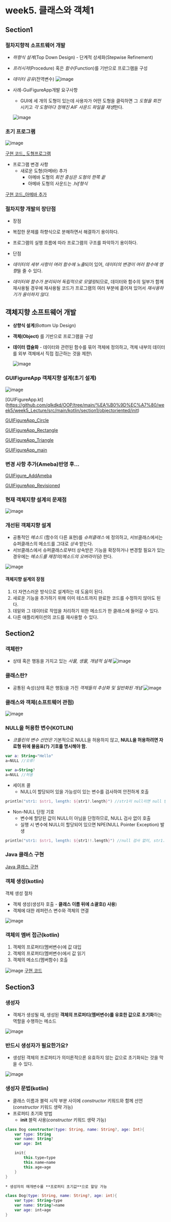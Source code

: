 # week5. 클래스와 객체1
## Section1
### 절차지향적 소프트웨어 개발
* *하향식 설계*(Top Down Design) - 단계적 상세화(Stepwise Refinement)
* *프러시저*(Procedure) 혹은 *함수*(Function)를 기반으로 프로그램을 구성
* *데이터 공유*(전역변수)
![image](https://github.com/qlkdkd/OOP/assets/71871927/4f47dbcb-3548-4f63-965a-124f3511dc57)

* 사례-GuiFigureApp개발 요구사항
  * GUI에 세 개의 도형이 있는데 사용자가 어떤 도형을 클릭하면 그 *도형을 회전* 시키고 *각 도형마다 정해진 AIF 사운드 파일을 재생*한다.
  
  ![image](https://github.com/qlkdkd/OOP/assets/71871927/3f505821-b71c-4bd8-9f0b-ee401e3936d3)

### 초기 프로그램
![image](https://github.com/qlkdkd/OOP/assets/71871927/d1e17d62-6789-4976-83ad-b11e394b53f3)

[구현 코드_ 도형프로그램](https://github.com/qlkdkd/OOP/blob/main/%EA%B0%9D%EC%A7%80/week5/week5_Lecture/src/main/kotlin/section1/procedural/init/GuiFigureApp.kt)

* 프로그램 변경 사항
  * 새로운 도형(아메바) 추가
    * 아메바 도형의 *회전 중심은 도형의 한쪽 끝*
    * 아메바 도형의 사운드는 *.hif형식*
   
[구현 코드_아메바 추가](https://github.com/qlkdkd/OOP/blob/main/%EA%B0%9D%EC%A7%80/week5/week5_Lecture/src/main/kotlin/section1/procedural/revision/GuiFigureApp_plusAmeba.kt)

### 절차지향 개발의 장단점

* 장점
 * 복잡한 문제를 하향식으로 분해하면서 해결하기 용이하다.
 * 프로그램의 실행 흐름에 따라 프로그램의 구조를 파악하기 용이하다.

* 단점
 * *데이터의 세부 사항이 여러 함수에 노출*되어 있어, *데이터의 변경이 여러 함수에 영향*을 줄 수 있다.
 * *데이터와 함수가 분리되어 독립적으로 모델링*되므로, 데이터와 함수의 일부가 함께 재사용될 경우에 재사용될 코드가 프로그램의 여러 부분에 흩어져 있어서 *재사용하기가 용이하지 않다.*


## 객체지향 소프트웨어 개발
* **상향식 설계**(Bottom Up Design)
* **객체(Object)** 를 기반으로 프로그램을 구성
* **데이터 캡슐화** - 데이터와 관련된 함수를 묶어 객체에 정의하고, 객체 내부의 데이터를 외부 객체에서 직접 접근하는 것을 제한\

  ![image](https://github.com/qlkdkd/OOP/assets/71871927/029bfe93-501a-4c97-84a1-282404b11566)

### GUIFigureApp 객체지향 설계(초기 설계)
![image](https://github.com/qlkdkd/OOP/assets/71871927/98c1c8f7-8428-4cb9-83df-3c5c6ec4cc8b)

[GUIFigureApp.kt]
(https://github.com/qlkdkd/OOP/tree/main/%EA%B0%9D%EC%A7%80/week5/week5_Lecture/src/main/kotlin/section1/objectoriented/init)

[GUIFigureApp_Circle](https://github.com/qlkdkd/OOP/blob/main/%EA%B0%9D%EC%A7%80/week5/week5_Lecture/src/main/kotlin/section1/objectoriented/init/Circle.kt)

[GUIFigureApp_Rectangle](https://github.com/qlkdkd/OOP/blob/main/%EA%B0%9D%EC%A7%80/week5/week5_Lecture/src/main/kotlin/section1/objectoriented/init/Rectangle.kt)

[GUIFigureApp_Triangle](https://github.com/qlkdkd/OOP/blob/main/%EA%B0%9D%EC%A7%80/week5/week5_Lecture/src/main/kotlin/section1/objectoriented/init/Triangle.kt)

[GUIFigureApp_main](https://github.com/qlkdkd/OOP/blob/main/%EA%B0%9D%EC%A7%80/week5/week5_Lecture/src/main/kotlin/section1/objectoriented/init/GuiFigureApp.kt)


### 변경 사항 추가(Ameba)반영 후...

[GUIFigure_AddAmeba](https://github.com/qlkdkd/OOP/blob/main/%EA%B0%9D%EC%A7%80/week5/week5_Lecture/src/main/kotlin/section1/objectoriented/init/Ameba.kt)

[GUIFigureApp_Revisioned](https://github.com/qlkdkd/OOP/blob/main/%EA%B0%9D%EC%A7%80/week5/week5_Lecture/src/main/kotlin/section1/objectoriented/init/GuiFigureApp_revision.kt)


### 현재 객체지향 설계의 문제점

![image](https://github.com/qlkdkd/OOP/assets/71871927/3635433f-f1e8-486f-a771-4abc99ec8c26)

### 개선된 객체지향 설계
* 공통적인 _메소드_ (함수의 다른 표현)를 _슈퍼클래스_ 에 정의하고, 서브클래스에서는 슈퍼클래스의 메소드를 그대로 _상속_ 받는다.
* 서브클래스에서 슈퍼클래스로부터 상속받은 기능을 확장하거나 변경할 필요가 있는 경우에는 _메소드를 재정의(메소드의 오버라이딩)_ 한다.

![image](https://github.com/qlkdkd/OOP/assets/71871927/6bc28ce2-829a-4cd7-994a-b7622bd68379)

#### 객체지향 설계의 장점

1. 더 자연스러운 방식으로 설계하는 데 도움이 된다.
2. 새로운 기능을 추가하기 위해 이미 테스트까지 완료한 코드를 수정하지 않아도 된다.
3. 데잍와 그 데이터로 작업을 처리하기 위한 메소드가 한 클래스에 들어갈 수 있다.
4. 다른 애플리케이션의 코드를 재사용할 수 있다.


## Section2

### 객체란?
* 상태 혹은 행동을 가지고 있는 _사물, 생물, 개념적 실체_
![image](https://github.com/qlkdkd/OOP/assets/71871927/3688d319-3742-4c39-a6d0-4e52d15db537)

### 클래스란?
* 공통된 속성(상태 혹은 행동)을 가진 _객체들의 추상화 및 일반화된 개념_
![image](https://github.com/qlkdkd/OOP/assets/71871927/30b9fec5-6a7f-437b-ad07-bf7fa096955d)

### 클래스와 객체(소프트웨어 관점)

![image](https://github.com/qlkdkd/OOP/assets/71871927/94d8a7a1-1c62-47e8-ac40-7726cf84a60f)

### NULL을 허용한 변수(KOTLIN)
* _코틀린의 변수 선언은_ 기본적으로 NULL을 허용하지 않고, **NULL을 허용하려면 자료형 뒤에 물음표(?) 기호를 명시해야 함.**
```kotlin
var a: String="Hello"
a=NULL //오류!
```
```kotlin
var a=String?
a=NULL //허용
```
* 세이프 콜
  * NULL이 할당되어 있을 가능성이 있는 변수를 검사하여 안전하게 호출
```kotlin
println("str1: $str1, length: ${str1?.length}") //str1이 null이면 null 반환, null이 아니면, str1.length 접근
```

* Non-NULL 단정 기호
  * 변수에 할당된 값이 NULL이 아님을 단정하므로, NULL 검사 없이 호출
  * 실행 시 변수에 NULL이 할당되어 있으면 NPE(NULL Pointer Exception) 발생
```kotlin
println("str1: $str1, length: ${str1!!.length}") //null 검사 없이, str1.length 접근근
```

### Java 클래스 구현
[Java 클래스 구현](https://github.com/qlkdkd/OOP/blob/main/%EA%B0%9D%EC%A7%80/week5/week5_Lecture/src/main/kotlin/section2_java/Dog.java)

### 객체 생성(kotlin)

객체 생성 절차
* 객체 생성(생성자 호출 - **클래스 이름 뒤에 소괄호() 사용**)
* 객체에 대한 레퍼런스 변수와 객체의 연결

![image](https://github.com/qlkdkd/OOP/assets/71871927/f1e5e7db-ffde-46d0-9200-efb49ce6ae21)

### 객체의 멤버 접근(kotlin)
1. 객체의 프로퍼티(멤버변수)에 값 대입
2. 객체의 프로퍼티(멤버변수)에서 값 읽기
3. 객체의 메소드(멤버함수) 호출

![image](https://github.com/qlkdkd/OOP/assets/71871927/8f605e21-b125-4e8e-ad07-5d18aed7cb2f)
[구현 코드](https://github.com/qlkdkd/OOP/blob/main/%EA%B0%9D%EC%A7%80/week5/week5_Lecture/src/main/kotlin/section2/dog.kt)

## Section3

### 생성자
* 객체가 생성될 때, 생성된 **객체의 프로퍼티(멤버변수)를 유효한 값으로 초기화**하는 역할을 수행하는 메소드

![image](https://github.com/qlkdkd/OOP/assets/71871927/a3d660e9-809b-4373-84d5-f5bc8ea9fb37)

### 반드시 생성자가 필요한가요?
* 생성된 객체의 프로퍼티가 의미론적으론 유효하지 않는 값으로 초기화되는 것을 막을 수 있다.

![image](https://github.com/qlkdkd/OOP/assets/71871927/a45824c1-3ba3-4478-94f1-7d93aa0d6bee)

### 생성자 문법(kotlin)
* 클래스 이름과 블럭 시작 부분 사이에 _constructor_ 키워드와 함께 선언(_constructor_ 키워드 생략 가능)
* 프로퍼티 초기화 방법
  * **init** 블럭 사용(_constructor_ 키워드 생략 가능)
```kotlin
class Dog constructor(type: String, name: String?, age: Int){
    var type: String
    var name: String?
    var age: Int

    init{
        this.type=type
        this.name=name
        this.age=age
    }
}
```
    * 생성자의 매개변수를 **프로퍼티 초기값**으로 할당 가능
```kotlin
class Dog(type: String, name: String?, age: int){
    var type: String=type
    var name: String?=name
    var age: int=age        
}
```
